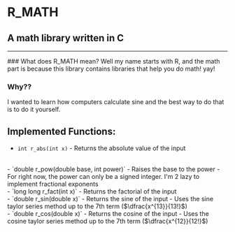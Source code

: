 # R_MATH
## A math library written in C
<hr>
### What does R_MATH mean?
Well my name starts with R, and the math part is because this library contains libraries that help you do math! yay!

### Why??
I wanted to learn how computers calculate sine and the best way to do that is to do it yourself.

## Implemented Functions:
- `int r_abs(int x)` - Returns the absolute value of the input
<br>
- `double r_pow(double base, int power)` - Raises the base to the power
	- For right now, the power can only be a signed integer. I'm 2 lazy to implement fractional exponents
<br>
- `long long r_fact(int x)` - Returns the factorial of the input
<br>
- `double r_sin(double x)` - Returns the sine of the input
	- Uses the sine taylor series method up to the 7th term ($\dfrac{x^{13}}{13!}$)
<br>   
- `double r_cos(double x)` - Returns the cosine of the input
	- Uses the cosine taylor series method up to the 7th term ($\dfrac{x^{12}}{12!}$)
<br>
